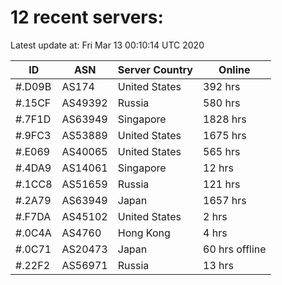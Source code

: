 # 12 recent servers:

Latest update at: Fri Mar 13 00:10:14 UTC 2020

| ID | ASN | Server Country | Online |
| -- | --- | -------------- | ------ |
| #.D09B | AS174 | United States | 392 hrs |
| #.15CF | AS49392 | Russia | 580 hrs |
| #.7F1D | AS63949 | Singapore | 1828 hrs |
| #.9FC3 | AS53889 | United States | 1675 hrs |
| #.E069 | AS40065 | United States | 565 hrs |
| #.4DA9 | AS14061 | Singapore | 12 hrs |
| #.1CC8 | AS51659 | Russia | 121 hrs |
| #.2A79 | AS63949 | Japan | 1657 hrs |
| #.F7DA | AS45102 | United States | 2 hrs |
| #.0C4A | AS4760 | Hong Kong | 4 hrs |
| #.0C71 | AS20473 | Japan | 60 hrs offline |
| #.22F2 | AS56971 | Russia | 13 hrs |

